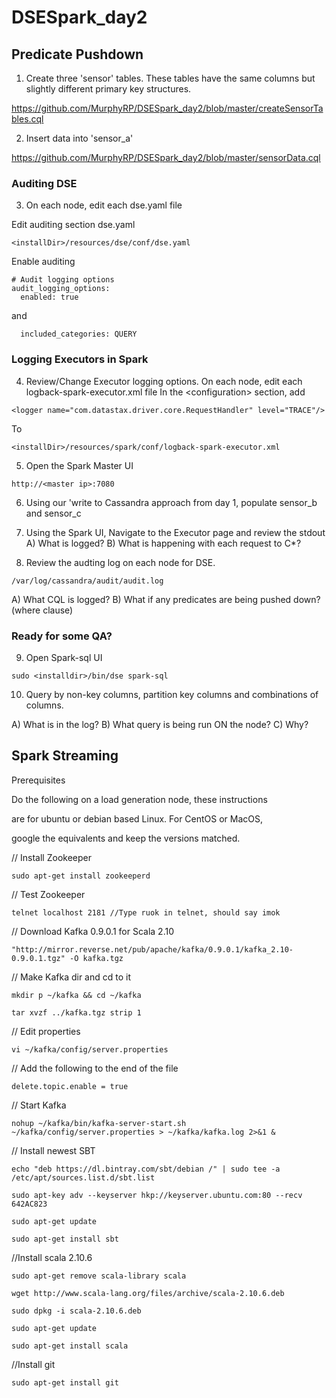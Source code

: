 # DSESpark_day2

## Predicate Pushdown

1) Create three 'sensor' tables. These tables have the same columns but slightly different primary key structures.

https://github.com/MurphyRP/DSESpark_day2/blob/master/createSensorTables.cql

2) Insert data into 'sensor_a'

https://github.com/MurphyRP/DSESpark_day2/blob/master/sensorData.cql

### Auditing DSE

3) On each node, edit each dse.yaml file 

Edit auditing section
dse.yaml
```
<installDir>/resources/dse/conf/dse.yaml
```
Enable auditing
```
# Audit logging options
audit_logging_options:
  enabled: true
```
and
```
  included_categories: QUERY
```
### Logging Executors in Spark

4) Review/Change Executor logging options. On each node, edit each logback-spark-executor.xml file
In the \<configuration\> section, add
```
<logger name="com.datastax.driver.core.RequestHandler" level="TRACE"/>
```
To
```
<installDir>/resources/spark/conf/logback-spark-executor.xml
```

5) Open the Spark Master UI
```
http://<master ip>:7080
```

6) Using our 'write to Cassandra approach from day 1, populate sensor_b and sensor_c

7) Using the Spark UI, Navigate to the Executor page and review the stdout
  A) What is logged?
  B) What is happening with each request to C*?
  
8) Review the audting log on each node for DSE.
```
/var/log/cassandra/audit/audit.log
```
  A) What CQL is logged?
  B) What if any predicates are being pushed down? (where clause)

### Ready for some QA? 


9) Open Spark-sql UI
```
sudo <installdir>/bin/dse spark-sql
```
10) Query by non-key columns, partition key columns and combinations of columns.

  A) What is in the log?
  B) What query is being run ON the node?
  C) Why?



## Spark Streaming

Prerequisites

Do the following on a load generation node, these instructions

are for ubuntu or debian based Linux. For CentOS or MacOS,

google the equivalents and keep the versions matched.

// Install Zookeeper

```
sudo apt-get install zookeeperd
```

// Test Zookeeper

```
telnet localhost 2181 //Type ruok in telnet, should say imok
```

// Download Kafka 0.9.0.1 for Scala 2.10

```
"http://mirror.reverse.net/pub/apache/kafka/0.9.0.1/kafka_2.10-0.9.0.1.tgz" -O kafka.tgz
```


// Make Kafka dir and cd to it
```
mkdir ­p ~/kafka && cd ~/kafka
```

```
tar ­xvzf ../kafka.tgz ­­strip 1
```

// Edit properties

```
vi ~/kafka/config/server.properties
```

// Add the following to the end of the file
```
delete.topic.enable = true
```
// Start Kafka
```
nohup ~/kafka/bin/kafka-server-start.sh ~/kafka/config/server.properties > ~/kafka/kafka.log 2>&1 &

```

// Install newest SBT
```
echo "deb https://dl.bintray.com/sbt/debian /" | sudo tee -a /etc/apt/sources.list.d/sbt.list
```

```
sudo apt-key adv --keyserver hkp://keyserver.ubuntu.com:80 --recv 642AC823
```

```
sudo apt-get update
```
```
sudo apt-get install sbt
```
//Install scala 2.10.6
```
sudo apt-get remove scala-library scala

wget http://www.scala-lang.org/files/archive/scala-2.10.6.deb

sudo dpkg -i scala-2.10.6.deb

sudo apt-get update

sudo apt-get install scala
```
//Install git

```
sudo apt-get install git
```
